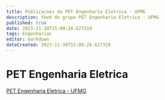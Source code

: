 ```yaml
---
title: Publicacoes de PET Engenharia Eletrica - UFMG 
description: feed do grupo PET Engenharia Eletrica - UFMG
published: true
date: 2023-11-30T15:09:28.627319
tags: Engenharias
editor: markdown
dateCreated: 2023-11-30T15:09:28.627319
---
```


# PET Engenharia Eletrica
[PET Engenharia Eletrica - UFMG](/grupo/33PETEngenhariaEletricaUFMG.md)